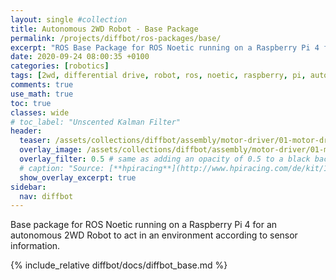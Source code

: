 ```yaml
---
layout: single #collection
title: Autonomous 2WD Robot - Base Package
permalink: /projects/diffbot/ros-packages/base/
excerpt: "ROS Base Package for ROS Noetic running on a Raspberry Pi 4 for an autonomous 2WD Robot to act in an environment according to sensor information."
date: 2020-09-24 08:00:35 +0100
categories: [robotics]
tags: [2wd, differential drive, robot, ros, noetic, raspberry, pi, autonomous, ubuntu, focal, package, gazebo, simulation, hardware_interfacem, hardware, interface, ros-control, control, controllers, diff_drive_controller]
comments: true
use_math: true
toc: true
classes: wide
# toc_label: "Unscented Kalman Filter"
header:
  teaser: /assets/collections/diffbot/assembly/motor-driver/01-motor-driver.jpg
  overlay_image: /assets/collections/diffbot/assembly/motor-driver/01-motor-driver.jpg
  overlay_filter: 0.5 # same as adding an opacity of 0.5 to a black background
  # caption: "Source: [**hpiracing**](http://www.hpiracing.com/de/kit/114343)"
  show_overlay_excerpt: true
sidebar:
  nav: diffbot
---
```


Base package for ROS Noetic running on a Raspberry Pi 4 for an autonomous 2WD Robot 
to act in an environment according to sensor information.


{% include_relative diffbot/docs/diffbot_base.md %}
